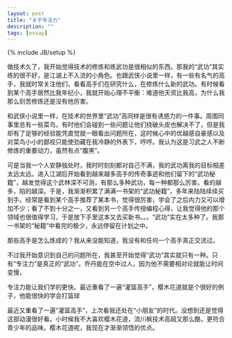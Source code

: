 ```yaml
---
layout: post
title: "关于专注力"
description: ""
tags: [essay]
---
```

{% include JB/setup %}

做技术久了，我开始觉得技术的修炼和练武功是很相似的东西。那我的“武功”其实练的很不好，是江湖上不入流的小角色。也跟武侠小说里一样，有一些有名气的高手，我就时常关注他们，看看高手们在研究什么，在修炼什么新的武功。有时候看到某个高手居然比我年纪小，我就开始心理不平衡：难道他天资比我高，为什么我那么刻苦修炼还是没有他厉害。

和武侠小说里一样，在技术的世界里“武功”高同样是很有诱惑力的一件事。周围同事里总有一些菜鸟，有时他们会碰到一些问题让他们挠破头皮也解决不了，但是我却有了足够的经验能凭直觉就一眼看出问题所在，这时候心中的优越感自豪感以及对菜鸟小小的鄙视只能使劲藏在我冷静的外表下，哼哼。我认为这是习武之人不断修炼的重要动力，虽然有点“腹黑”。

可是当我一个人安静独处时，我时时刻刻都对自己不满，我的武功离我的目标相差太远太远。进入江湖后开始看到越来越多高手的传奇事迹和他们留下的“武功秘籍”，越发觉得这个武林深不可测，有那么多种武功，每一种都那么厉害。看的越多，陷的越深。于是，我渐渐积累了满满一书架的“武功秘籍”，多年来陆陆续续买到手。经常是看到某个高手推荐了某本书，觉得很厉害，学会了之后内力又可以增加不少；看了不到十分之一，又看到另一个高手传授编程心得，让我觉得他的那个领域也很值得学习，于是放下手里这本又去买新书。。。“武功”实在太多种了。我那一书架的“秘籍”中看完的极少，永远停留在计划之中。

那些高手是怎么炼成的？我从来没能知道，我没有和任何一个高手真正交流过。

不过我开始意识到自己的问题所在，我甚至开始觉得“武功”其实就只有一种。只有“专注力”是真正的“武功”。乔丹能在空中过人，因为他不需要相对论就能让时间变慢，

专注力能让我们学的更快。最近重看了一遍“灌篮高手”，樱木花道就是个很好的例子，他能很快的学会打篮球




最近又重看了一遍“灌篮高手”，上次看我还处在“小朋友”的时代。没想到还是觉得这部动漫很好看。小时候我不大喜欢樱木花道，流川枫技术高超又那么酷，更符合青少年的品味。樱木花道呢，我现在才渐渐领悟的优点。
